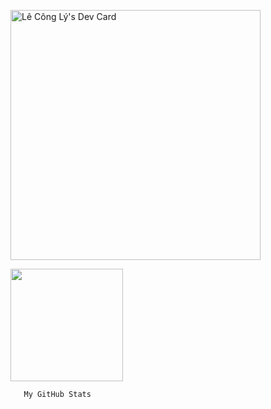 <a href="https://app.daily.dev/lecongly"><img src="https://api.daily.dev/devcards/db439ed12f504554a86063798e74721a.png?r=l5h" width="400" alt="Lê Công Lý's Dev Card"/></a>

<img height="180em" src="https://github-readme-stats.vercel.app/api?username=lecongly&show_icons=true&hide_border=true&&count_private=true&include_all_commits=true" />

      

       My GitHub Stats
      
